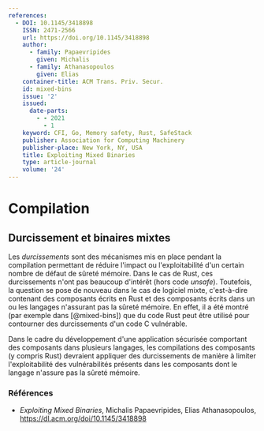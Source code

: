 ```yaml
---
references:
  - DOI: 10.1145/3418898
    ISSN: 2471-2566
    url: https://doi.org/10.1145/3418898
    author:
      - family: Papaevripides
        given: Michalis
      - family: Athanasopoulos
        given: Elias
    container-title: ACM Trans. Priv. Secur.
    id: mixed-bins
    issue: '2'
    issued:
      date-parts:
        - - 2021
          - 1
    keyword: CFI, Go, Memory safety, Rust, SafeStack
    publisher: Association for Computing Machinery
    publisher-place: New York, NY, USA
    title: Exploiting Mixed Binaries
    type: article-journal
    volume: '24'
---
```


# Compilation

## Durcissement et binaires mixtes

Les _durcissements_ sont des mécanismes mis en place pendant la compilation
permettant de réduire l'impact ou l'exploitabilité d'un certain nombre de défaut
de sûreté mémoire. Dans le cas de Rust, ces durcissements n'ont pas beaucoup
d'intérêt (hors code _unsafe_). Toutefois, la question se pose de nouveau dans
le cas de logiciel mixte, c'est-à-dire contenant des composants écrits en Rust
et des composants écrits dans un ou les langages n'assurant pas la sûreté
mémoire. En effet, il a été montré (par exemple dans [@mixed-bins]) que du code Rust peut être utilisé pour
contourner des durcissements d'un code C vulnérable.

<div class="reco" id="COMP-MIXED" type="Recommandation" title="Activer les durcissements pour tous les langages d'un logiciel mixte">

Dans le cadre du développement d'une application sécurisée comportant des
composants dans plusieurs langages, les compilations des composants (y compris
Rust) devraient appliquer des durcissements de manière à limiter
l'exploitabilité des vulnérabilités présents dans les composants dont le
langage n'assure pas la sûreté mémoire.

</div>

### Références

- _Exploiting Mixed Binaries_, Michalis Papaevripides, Elias Athanasopoulos, <https://dl.acm.org/doi/10.1145/3418898>